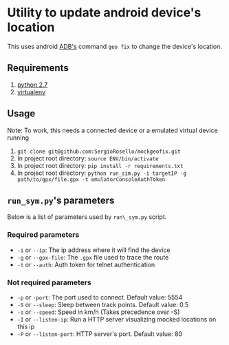 # Utility to update android device's location

This uses android [ADB's](https://developer.android.com/studio/command-line/adb?hl=es-419) command `geo fix` to change the device's location. 

## Requirements
1. [python 2.7](https://www.python.org/downloads/release/python-2715/)
2. [virtualenv](https://virtualenv.pypa.io/en/latest/)

## Usage

Note: To work, this needs a connected device or a emulated virtual device running

1. `git clone git@github.com:SergioRosello/mockgeofix.git`
2. In project root directory: `source ENV/bin/activate`
3. In project root directory: `pip install -r requirements.txt`
4. In project root directory: `python run_sim.py -i targetIP -g path/to/gpx/file.gpx -t emulatorConsoleAuthToken`

## `run_sym.py`'s parameters

Below is a list of parameters used by `run\_sym.py` script.

### Required parameters

* `-i` or `--ip`: The ip address where it will find the device
* `-g` or `--gpx-file`: The `.gpx` file used to trace the route
* `-t` or `--auth`: Auth token for telnet authentication

### Not required parameters

* `-p` or `-port`: The port used to connect. Default value: 5554
* `-S` or `--sleep`: Sleep between track points. Default value: 0.5
* `-s` or `--speed`: Speed in km/h (Takes precedence over -S)
* `-I` or `--listen-ip`: Run a HTTP server visualizing mocked locations on this ip
* `-P` or `--listen-port`: HTTP server's port. Default value: 80

